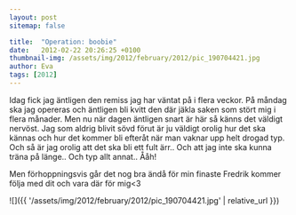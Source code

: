 ```yaml
---
layout: post
sitemap: false

title:  "Operation: boobie"
date:   2012-02-22 20:26:25 +0100
thumbnail-img: /assets/img/2012/february/2012/pic_190704421.jpg
author: Eva
tags: [2012]
---
```


Idag fick jag äntligen den remiss jag har väntat på i flera veckor. På måndag ska jag opereras och äntligen bli kvitt den där jäkla saken som stört mig i flera månader. Men nu när dagen äntligen snart är här så känns det väldigt nervöst. Jag som aldrig blivit sövd förut är ju väldigt orolig hur det ska kännas och hur det kommer bli efteråt när man vaknar upp helt drogad typ. Och så är jag orolig att det ska bli ett fult ärr.. Och att jag inte ska kunna träna på länge.. Och typ allt annat.. Ååh! 

Men förhoppningsvis går det nog bra ändå för min finaste Fredrik kommer följa med dit och vara där för mig<3

![]({{ '/assets/img/2012/february/2012/pic_190704421.jpg'  | relative_url }})

